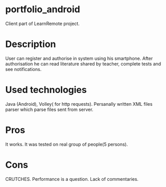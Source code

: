 # portfolio_android
Client part of LearnRemote project.
# Description
User can register and authorise in system using his smartphone. After authorisation he can read literature shared by teacher, complete tests and see notifications.
# Used technologies
Java (Android), Volley( for http requests). Persanally written XML files parser which parse files sent from server.
# Pros
It works.
It was tested on real group of people(5 persons).
# Cons
CRUTCHES.
Performance is a question.
Lack of commentaries.
